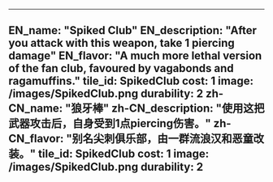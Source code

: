 ---

EN_name: "Spiked Club"
EN_description: "After you attack with this weapon, take 1 piercing damage"
EN_flavor: "A much more lethal version of the fan club, favoured by vagabonds and ragamuffins."
tile_id: SpikedClub
cost: 1
image: /images/SpikedClub.png
durability: 2
zh-CN_name: "狼牙棒"
zh-CN_description: "使用这把武器攻击后，自身受到1点piercing伤害。"
zh-CN_flavor: "别名尖刺俱乐部，由一群流浪汉和恶童改装。"
tile_id: SpikedClub
cost: 1
image: /images/SpikedClub.png
durability: 2
---